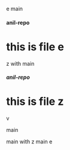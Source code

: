 e main
#### anil-repo
this is file e
=======
 z with main
##### anil-repo
this is file z
=======


 v


 main

 main with z 
 main e

